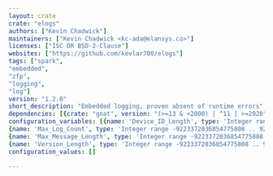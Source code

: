 ```yaml
---
layout: crate
crate: "elogs"
authors: ["Kevin Chadwick"]
maintainers: ["Kevin Chadwick <kc-ada@elansys.co>"]
licenses: ["ISC OR BSD-2-Clause"]
websites: ["https://github.com/kevlar700/elogs"]
tags: ["spark",
"embedded",
"zfp",
"logging",
"log"]
version: "1.2.0"
short_description: "Embedded logging, proven absent of runtime errors"
dependencies: [{crate: "gnat", version: "(>=13 & <2000) | ^11 | >=2020"}]
configuration_variables: [{name: 'Device_ID_Length', type: 'Integer range -9223372036854775808 .. 9223372036854775807', default: "12"},
{name: 'Max_Log_Count', type: 'Integer range -9223372036854775808 .. 9223372036854775807', default: "50"},
{name: 'Max_Message_Length', type: 'Integer range -9223372036854775808 .. 9223372036854775807', default: "200"},
{name: 'Version_Length', type: 'Integer range -9223372036854775808 .. 9223372036854775807', default: "8"}]
configuration_values: []

---
```



